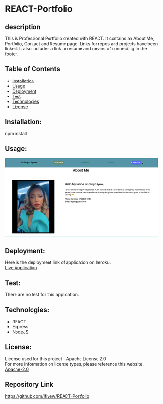 # REACT-Portfolio

## description

This is Professional Portfolio created with REACT. It contains an About Me, Portfolio, Contact and Resume page.  Links for repos and projects have been linked.  It also includes a link to resume and means of connecting in the footer. 


  ## Table of Contents 
  - [Installation](#installation)
  - [Usage](#usage)
  - [Deployment](#deployment)
  - [Test](#test)
  - [Technologies](#technologies)
  - [License](#license)


## Installation:

npm install


## Usage:

![Screenshot](./src/images/2022-12-19_15-08-14.png)

## Deployment:

 Here is the deployment link of application on heroku.<br/>
  <a href="https://lflyew.github.io/REACT-Portfolio/"> Live Application </a>

## Test:
  There are no test for this application.
  
  
## Technologies:
  - REACT
  - Express
  - NodeJS

 
  ## License:
  License used for this project - Apache License 2.0 <br>
  For more information on license types, please reference this website. <br>
  <a href="LICENSE"> Apache-2.0 </a>

  ## Repository Link

https://github.com/lflyew/REACT-Portfolio
